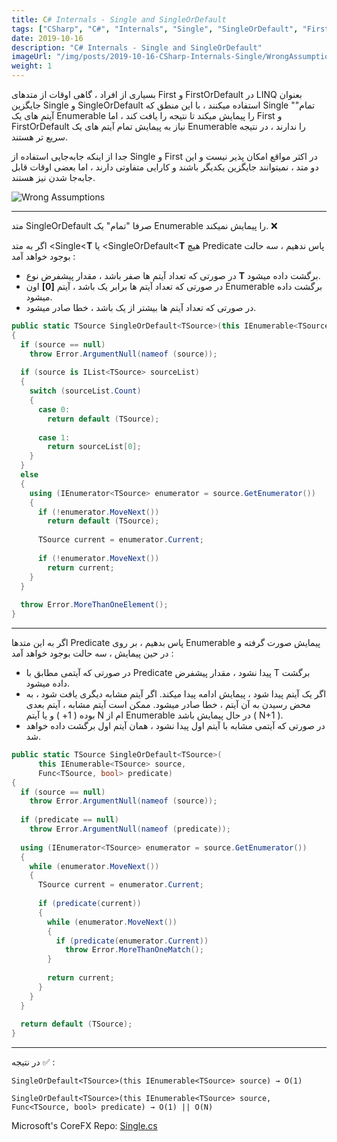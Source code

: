 ```yaml
---
title: C# Internals - Single and SingleOrDefault
tags: ["CSharp", "C#", "Internals", "Single", "SingleOrDefault", "First", "FirstOrDefault"]
date: 2019-10-16
description: "C# Internals - Single and SingleOrDefault"
imageUrl: "/img/posts/2019-10-16-CSharp-Internals-Single/WrongAssumption.jpg"
weight: 1
---
```


بسیاری از افراد ، گاهی اوقات از متدهای First و FirstOrDefault در LINQ بعنوان جایگزین Single و SingleOrDefault استفاده میکنند ، با این منطق که Single "تمام" آیتم های یک Enumerable را پیمایش میکند تا نتیجه را یافت کند ، اما First و FirstOrDefault نیاز به پیمایش تمام آیتم های یک Enumerable را ندارند ، در نتیجه سریع تر هستند.

جدا از اینکه جابه‌جایی استفاده از Single و First در اکثر مواقع امکان پذیر نیست و این دو متد ، نمیتوانند جایگزین یکدیگر باشند و کارایی متفاوتی دارند ، اما بعضی اوقات قابل جابه‌جا شدن نیز هستند.

![Wrong Assumptions](https://i.ytimg.com/vi/OG0evAfzq28/maxresdefault.jpg)

---
متد SingleOrDefault صرفا "تمام" یک Enumerable را پیمایش نمیکند. ❌

اگر به متد <Single<**T** یا <SingleOrDefault<**T**  هیچ Predicate پاس ندهیم ، سه حالت بوجود خواهد آمد :

 - در صورتی که تعداد آیتم ها صفر باشد ، مقدار پیشفرض نوع **T** برگشت داده میشود.
 - در صورتی که تعداد آیتم ها برابر یک باشد ، آیتم **[0]** اون Enumerable برگشت داده میشود.
 - در صورتی که تعداد آیتم ها بیشتر از یک باشد ، خطا صادر میشود.

```C#
public static TSource SingleOrDefault<TSource>(this IEnumerable<TSource> source)
{
  if (source == null)
    throw Error.ArgumentNull(nameof (source));
    
  if (source is IList<TSource> sourceList)
  {
    switch (sourceList.Count)
    {
      case 0:
        return default (TSource);
        
      case 1:
        return sourceList[0];
    }
  }
  else
  {
    using (IEnumerator<TSource> enumerator = source.GetEnumerator())
    {
      if (!enumerator.MoveNext())
        return default (TSource);
        
      TSource current = enumerator.Current;
      
      if (!enumerator.MoveNext())
        return current;
    }
  }
  
  throw Error.MoreThanOneElement();
}
```

---

اگر به این متدها Predicate پاس بدهیم ، بر روی Enumerable پیمایش صورت گرفته و در حین پیمایش ،  سه حالت بوجود خواهد آمد :

 - در صورتی که آیتمی مطابق با Predicate پیدا نشود ، مقدار پیشفرض T برگشت داده میشود.
 - اگر یک آیتم پیدا شود ، پیمایش ادامه پیدا میکند. اگر آیتم مشابه دیگری یافت شود ، به محض رسیدن به آن آیتم ، خطا صادر میشود. ممکن است آیتم مشابه ، آیتم بعدی بوده ( 1+ ) و یا آیتم N ام از Enumerable در حال پیمایش باشد ( N+1 ).
 - در صورتی که آیتمی مشابه با آیتم اول پیدا نشود ، همان آیتم اول برگشت داده خواهد شد.

```C#
public static TSource SingleOrDefault<TSource>(
      this IEnumerable<TSource> source,
      Func<TSource, bool> predicate)
{
  if (source == null)
    throw Error.ArgumentNull(nameof (source));
    
  if (predicate == null)
    throw Error.ArgumentNull(nameof (predicate));
    
  using (IEnumerator<TSource> enumerator = source.GetEnumerator())
  {
    while (enumerator.MoveNext())
    {
      TSource current = enumerator.Current;
      
      if (predicate(current))
      {
        while (enumerator.MoveNext())
        {
          if (predicate(enumerator.Current))
            throw Error.MoreThanOneMatch();
        }
        
        return current;
      }
    }
  }
  
  return default (TSource);
}
```

---

در نتیجه ✅ :

    SingleOrDefault<TSource>(this IEnumerable<TSource> source) → O(1)
    
    SingleOrDefault<TSource>(this IEnumerable<TSource> source, Func<TSource, bool> predicate) → O(1) || O(N)

Microsoft's CoreFX Repo: [Single.cs](https://github.com/dotnet/corefx/blob/master/src/System.Linq/src/System/Linq/Single.cs)

